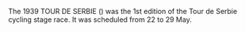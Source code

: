 The 1939 TOUR DE SERBIE () was the 1st edition of the Tour de Serbie cycling stage race. It was scheduled from 22 to 29 May.
